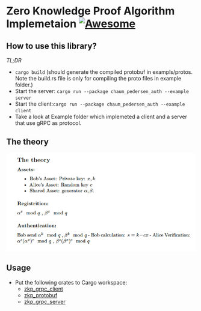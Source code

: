 
# Zero Knowledge Proof Algorithm Implemetaion  [![Awesome](https://cdn.jsdelivr.net/gh/sindresorhus/awesome@d7305f38d29fed78fa85652e3a63e154dd8e8829/media/badge.svg)](https://github.com/sindresorhus/awesome#readme)
## How to use this library?
*TL;DR*

- ```cargo build```  (should generate the compiled protobuf in exampls/protos.  Note the build.rs file is only for compiling the proto files in example folder.)
- Start the server: ```cargo run --package chaum_pedersen_auth --example server```
- Start the client:```cargo run --package chaum_pedersen_auth --example client```
- Take a look at Example folder which implemeted a client and a server that use gRPC as protocol.

## The theory
![theory.png](docs/theory.png)
## Usage
- Put the following crates to Cargo workspace:
    - [zkp_grpc_client](https://crates.io/crates/zkp_grpc_client)
    - [zkp_protobuf](https://crates.io/crates/zkp_protobuf)
    - [zkp_grpc_server](https://crates.io/crates/zkp_grpc_server)
